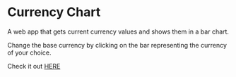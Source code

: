 # Currency Chart

A web app that gets current currency values and shows them in a bar chart.

Change the base currency by clicking on the bar representing the currency of your choice.

Check it out [HERE](https://shmunj.github.io/currency-chart/)
